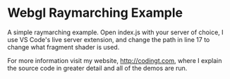 # Webgl Raymarching Example

A simple raymarching example. Open index.js with your server of choice, I use VS Code's live server extension, and change the path in line 17 to change what fragment shader is used. 

For more information visit my website, http://codingt.com, where I explain the source code in greater detail and all of the demos are run.
